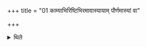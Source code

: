 +++
title = "01 काम्याभिरिष्टिभिरमावास्यायाम् पौर्णमास्यां वा"

+++

<details><summary>थिते</summary>

1. One should perform the optional (Havis-) offerings on the New or Full moon day.  
</details>

